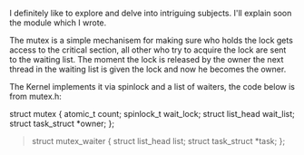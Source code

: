 I definitely like to explore and delve into intriguing subjects.
I'll explain soon the module which I wrote.

The mutex is a simple mechanisem for making sure who holds the lock gets access to the critical section,
all other who try to acquire the lock are sent to the waiting list.
The moment the lock is released by the owner the next thread in the waiting list is given the lock and now he becomes the owner.

The Kernel implements it via spinlock and a list of waiters, the code below is from mutex.h:

<section>struct mutex 
{
	atomic_t		count;
	spinlock_t		wait_lock;
	struct list_head	wait_list;
	struct task_struct	*owner;
};


>struct mutex_waiter 
{
	struct list_head	list;
	struct task_struct	*task;
};</section>

